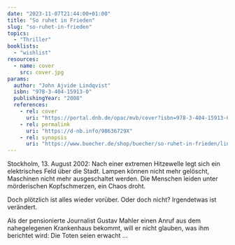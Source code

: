 ```yaml
---
date: "2023-11-07T21:44:00+01:00"
title: "So ruhet in Frieden"
slug: "so-ruhet-in-frieden"
topics:
  - "Thriller"
booklists:
  - "wishlist"
resources:
  - name: cover
    src: cover.jpg
params:
  author: "John Ajvide Lindqvist"
  isbn: "978-3-404-15913-0"
  publishingYear: "2008"
  references:
    - rel: cover
      uri: "https://portal.dnb.de/opac/mvb/cover?isbn=978-3-404-15913-0"
    - rel: permalink
      uri: "https://d-nb.info/98636729X"
    - rel: synopsis
      uri: "https://www.buecher.de/shop/buecher/so-ruhet-in-frieden/lindqvist-john-ajvide/products_products/detail/prod_id/23322061/"
---
```

Stockholm, 13. August 2002: Nach einer extremen Hitzewelle legt sich ein 
elektrisches Feld über die Stadt. Lampen können nicht mehr gelöscht, Maschinen 
nicht mehr ausgeschaltet werden. Die Menschen leiden unter mörderischen 
Kopfschmerzen, ein Chaos droht.

Doch plötzlich ist alles wieder vorüber. Oder doch nicht? Irgendetwas ist 
verändert.

Als der pensionierte Journalist Gustav Mahler einen Anruf aus dem nahegelegenen 
Krankenhaus bekommt, will er nicht glauben, was ihm berichtet wird: Die Toten 
seien erwacht ...